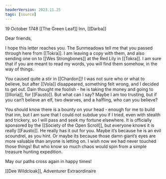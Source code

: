 ```yaml
---
headerVersion: 2023.11.25
tags: [source]
---
```


19 October 1748
[[The Green Leaf]] Inn, [[Darba]]
  
Dear friends,

I hope this letter reaches you. The Sunmeadows tell me that you passed through here from [[Tokra]]. I am leaving a copy with them, and also sending one on to [[Wes Strongbones]] at the Red Lily in [[Tokra]]. I am sure that if you are meant to read my words, you will find them somehow, in the way of things.

You caused quite a stir in [[Chardon]]! I was not sure who or what to believe, but after [[Vola]] disappeared, something felt wrong, and I decided to get out. Dain thought me foolish - he is taking the money and going to [[Illoria]], for [[Fausto]]. But what can I say? Maybe I am too trusting, but if you can’t believe an elf, two dwarves, and a halfling, who can you believe? 

You should know there is a bounty on your head - enough for me to build that inn, but I am sure that I could not subdue you if I tried, even with stealth and trickery, so I will pass and seek my fortune elsewhere. It is officially sponsored by the [[Society of the Open Scroll]], but everyone knows it is really [[Fausto]]. He really has it out for you. Maybe it’s because he is an evil scoundrel, as you hint. Or maybe its because those damn giant’s eyes are more valuable than anyone is letting on. I wish now we had never touched those things! But who know so much chaos would spin from a simple treasure hunting expedition. 

May our paths cross again in happy times!

[[Dee Wildcloak]], Adventurer Extraordinaire
